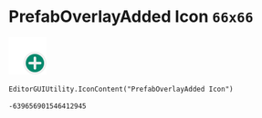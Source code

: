 # PrefabOverlayAdded Icon `66x66`
<img src="/img/PrefabOverlayAdded%20Icon.png" width=66 height=66>

``` CSharp
EditorGUIUtility.IconContent("PrefabOverlayAdded Icon")
```
```
-639656901546412945
```
